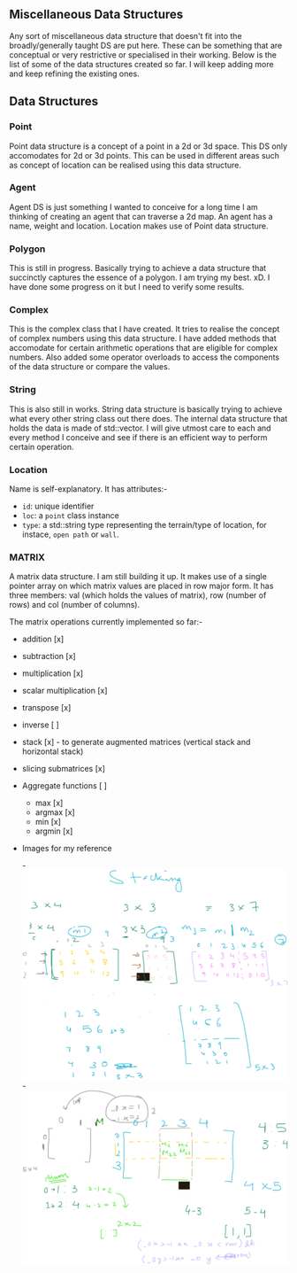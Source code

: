 ## Miscellaneous Data Structures
Any sort of miscellaneous data structure that doesn't fit into the broadly/generally taught DS are put here. These can be something that are conceptual or very restrictive or specialised in their working. Below is the list of some of the data structures created so far. I will keep adding more and keep refining the existing ones.


## Data Structures

### Point

Point data structure is a concept of a point in a 2d or 3d space. This DS only accomodates for 2d or 3d points. This can be used in different areas such as concept of location can be realised using this data structure.


### Agent

Agent DS is just something I wanted to conceive for a long time I am thinking of creating an agent that can traverse a 2d map. An agent has a name, weight and location. Location makes use of Point data structure.


### Polygon

This is still in progress. Basically trying to achieve a data structure that succinctly captures the essence of a polygon. I am trying my best. xD. I have done some progress on it but I need to verify some results.


### Complex

This is the complex class that I have created. It tries to realise the concept of complex numbers using this data structure. I have added methods that accomodate for certain arithmetic operations that are eligible for complex numbers. Also added some operator overloads to access the components of the data structure or compare the values.


### String

This is also still in works. String data structure is basically trying to achieve what every other string class out there does. The internal data structure that holds the data is made of std::vector. I will give utmost care to each and every method I conceive and see if there is an efficient way to perform certain operation.


### Location
Name is self-explanatory. It has attributes:-
* `id`: unique identifier
* `loc`: a `point` class instance
* `type`: a std::string type representing the terrain/type of location, for instace, `open path` or `wall`.


### MATRIX
A matrix data structure. I am still building it up. It makes use of a single pointer array on which matrix values are placed in row major form. It has three members: val (which holds the values of matrix), row (number of rows) and col (number of columns).

The matrix operations currently implemented so far:-
* addition  [x]  
* subtraction [x]
* multiplication [x]
* scalar multiplication [x]
* transpose [x]
* inverse [ ]
* stack [x] - to generate augmented matrices (vertical stack and horizontal stack)
* slicing submatrices [x]
* Aggregate functions [ ]
    * max [x]
    * argmax [x]
    * min [x]
    * argmin [x]
    
* Images for my reference

    -![Alt text](image.png)
    -![Alt text](image-1.png)